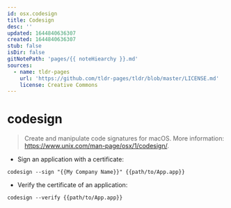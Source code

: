```yaml
---
id: osx.codesign
title: Codesign
desc: ''
updated: 1644840636307
created: 1644840636307
stub: false
isDir: false
gitNotePath: 'pages/{{ noteHiearchy }}.md'
sources:
  - name: tldr-pages
    url: 'https://github.com/tldr-pages/tldr/blob/master/LICENSE.md'
    license: Creative Commons
---
```

# codesign

> Create and manipulate code signatures for macOS.
> More information: <https://www.unix.com/man-page/osx/1/codesign/>.

- Sign an application with a certificate:

`codesign --sign "{{My Company Name}}" {{path/to/App.app}}`

- Verify the certificate of an application:

`codesign --verify {{path/to/App.app}}`

